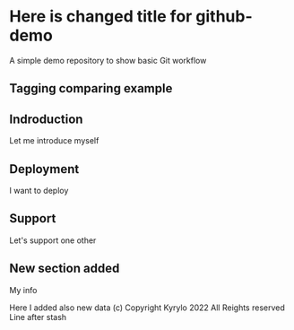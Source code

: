 # Here is changed title for github-demo
A simple demo repository to show basic Git workflow

## Tagging comparing example

## Indroduction
Let me introduce myself

## Deployment
I want to deploy

## Support
Let's support one other

## New section added
My info 

Here I added also new data
(c) Copyright Kyrylo 2022 All Reights reserved
Line after stash
